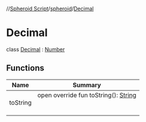 //[Spheroid Script](../../index.md)/[spheroid](../index.md)/[Decimal](index.md)



# Decimal  
 class [Decimal](index.md) : [Number](../-number/index.md)   


## Functions  
  
|  Name|  Summary| 
|---|---|
| toString| open override fun toString(): [String](../../spheroid/-string/index.md)  <br><br><br>


